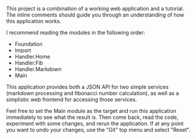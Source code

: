 This project is a combination of a working web application and a tutorial.
The inline comments should guide you through an understanding of how this
application works.

I recommend reading the modules in the following order:

* Foundation
* Import
* Handler.Home
* Handler.Fib
* Handler.Markdown
* Main

This application provides both a JSON API for two simple services (markdown processing
and fibonacci number calculation), as well as a simplistic web frontend for accessing
those services.

Feel free to set the Main module as the target and run this application immediately to
see what the result is. Then come back, read the code, experiment with some changes,
and rerun the application. If at any point you want to undo your changes, use the "Git"
top menu and select "Reset".
